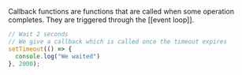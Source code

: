 Callback functions are functions that are called when some operation completes. They are triggered through the [[event loop]].

```js
// Wait 2 seconds
// We give a callback which is called once the timeout expires
setTimeout(() => {
  console.log("We waited")
}, 2000);
```